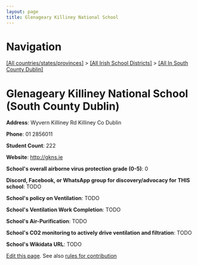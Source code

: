 ```yaml
---
layout: page
title: Glenageary Killiney National School
---
```

# Navigation

[[All countries/states/provinces]](../../..) > [[All Irish School Districts]](../..) > [[All In South County Dublin]](..)

# Glenageary Killiney National School (South County Dublin)

**Address**: Wyvern Killiney Rd Killiney Co Dublin

**Phone**: 01 2856011

**Student Count**: 222

**Website**: <http://gkns.ie>

**School's overall airborne virus protection grade (0-5)**: 0

**Discord, Facebook, or WhatsApp group for discovery/advocacy for THIS school**: TODO

**School's policy on Ventilation**: TODO

**School's Ventilation Work Completion**: TODO

**School's Air-Purification**: TODO

**School's CO2 monitoring to actively drive ventilation and filtration**: TODO

**School's Wikidata URL**: TODO


[Edit this page](https://github.com/ventilate-schools/Ireland/edit/main/./Dublin_South_County_Dublin/Glenageary_Killiney_National_School.md). See also [rules for contribution](../../../contribution-rules/)